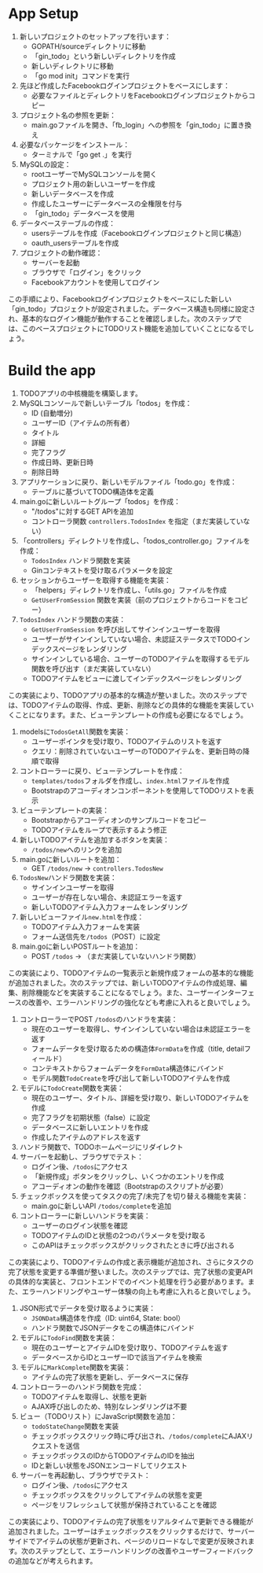 # App Setup

1. 新しいプロジェクトのセットアップを行います：
    - GOPATH/sourceディレクトリに移動
    - 「gin_todo」という新しいディレクトリを作成
    - 新しいディレクトリに移動
    - 「go mod init」コマンドを実行
2. 先ほど作成したFacebookログインプロジェクトをベースにします：
    - 必要なファイルとディレクトリをFacebookログインプロジェクトからコピー
3. プロジェクト名の参照を更新：
    - main.goファイルを開き、「fb_login」への参照を「gin_todo」に置き換え
4. 必要なパッケージをインストール：
    - ターミナルで「go get .」を実行
5. MySQLの設定：
    - rootユーザーでMySQLコンソールを開く
    - プロジェクト用の新しいユーザーを作成
    - 新しいデータベースを作成
    - 作成したユーザーにデータベースの全権限を付与
    - 「gin_todo」データベースを使用
6. データベーステーブルの作成：
    - usersテーブルを作成（Facebookログインプロジェクトと同じ構造）
    - oauth_usersテーブルを作成
7. プロジェクトの動作確認：
    - サーバーを起動
    - ブラウザで「ログイン」をクリック
    - Facebookアカウントを使用してログイン

この手順により、Facebookログインプロジェクトをベースにした新しい「gin_todo」プロジェクトが設定されました。データベース構造も同様に設定され、基本的なログイン機能が動作することを確認しました。次のステップでは、このベースプロジェクトにTODOリスト機能を追加していくことになるでしょう。

# Build the app

1. TODOアプリの中核機能を構築します。
2. MySQLコンソールで新しいテーブル「todos」を作成：
    - ID (自動増分)
    - ユーザーID（アイテムの所有者）
    - タイトル
    - 詳細
    - 完了フラグ
    - 作成日時、更新日時
    - 削除日時
3. アプリケーションに戻り、新しいモデルファイル「todo.go」を作成：
    - テーブルに基づいてTODO構造体を定義
4. main.goに新しいルートグループ「todos」を作成：
    - "/todos"に対するGET APIを追加
    - コントローラ関数 `controllers.TodosIndex` を指定（まだ実装していない）
5. 「controllers」ディレクトリを作成し、「todos_controller.go」ファイルを作成：
    - `TodosIndex` ハンドラ関数を実装
    - Ginコンテキストを受け取るパラメータを設定
6. セッションからユーザーを取得する機能を実装：
    - 「helpers」ディレクトリを作成し、「utils.go」ファイルを作成
    - `GetUserFromSession` 関数を実装（前のプロジェクトからコードをコピー）
7. `TodosIndex` ハンドラ関数の実装：
    - `GetUserFromSession` を呼び出してサインインユーザーを取得
    - ユーザーがサインインしていない場合、未認証ステータスでTODOインデックスページをレンダリング
    - サインインしている場合、ユーザーのTODOアイテムを取得するモデル関数を呼び出す（まだ実装していない）
    - TODOアイテムをビューに渡してインデックスページをレンダリング

この実装により、TODOアプリの基本的な構造が整いました。次のステップでは、TODOアイテムの取得、作成、更新、削除などの具体的な機能を実装していくことになります。また、ビューテンプレートの作成も必要になるでしょう。

1. modelsに`TodosGetAll`関数を実装：
    - ユーザーポインタを受け取り、TODOアイテムのリストを返す
    - クエリ：削除されていないユーザーのTODOアイテムを、更新日時の降順で取得
2. コントローラーに戻り、ビューテンプレートを作成：
    - `templates/todos`フォルダを作成し、`index.html`ファイルを作成
    - Bootstrapのアコーディオンコンポーネントを使用してTODOリストを表示
3. ビューテンプレートの実装：
    - Bootstrapからアコーディオンのサンプルコードをコピー
    - TODOアイテムをループで表示するよう修正
4. 新しいTODOアイテムを追加するボタンを実装：
    - `/todos/new`へのリンクを追加
5. main.goに新しいルートを追加：
    - GET `/todos/new` → `controllers.TodosNew`
6. `TodosNew`ハンドラ関数を実装：
    - サインインユーザーを取得
    - ユーザーが存在しない場合、未認証エラーを返す
    - 新しいTODOアイテム入力フォームをレンダリング
7. 新しいビューファイル`new.html`を作成：
    - TODOアイテム入力フォームを実装
    - フォーム送信先を`/todos`（POST）に設定
8. main.goに新しいPOSTルートを追加：
    - POST `/todos` → （まだ実装していないハンドラ関数）

この実装により、TODOアイテムの一覧表示と新規作成フォームの基本的な機能が追加されました。次のステップでは、新しいTODOアイテムの作成処理、編集、削除機能などを実装することになるでしょう。また、ユーザーインターフェースの改善や、エラーハンドリングの強化なども考慮に入れると良いでしょう。

1. コントローラーでPOST `/todos`のハンドラを実装：
    - 現在のユーザーを取得し、サインインしていない場合は未認証エラーを返す
    - フォームデータを受け取るための構造体`FormData`を作成（title, detailフィールド）
    - コンテキストからフォームデータを`FormData`構造体にバインド
    - モデル関数`TodoCreate`を呼び出して新しいTODOアイテムを作成
2. モデルに`TodoCreate`関数を実装：
    - 現在のユーザー、タイトル、詳細を受け取り、新しいTODOアイテムを作成
    - 完了フラグを初期状態（false）に設定
    - データベースに新しいエントリを作成
    - 作成したアイテムのアドレスを返す
3. ハンドラ関数で、TODOホームページにリダイレクト
4. サーバーを起動し、ブラウザでテスト：
    - ログイン後、`/todos`にアクセス
    - 「新規作成」ボタンをクリックし、いくつかのエントリを作成
    - アコーディオンの動作を確認（Bootstrapのスクリプトが必要）
5. チェックボックスを使ってタスクの完了/未完了を切り替える機能を実装：
    - main.goに新しいAPI `/todos/complete`を追加
6. コントローラーに新しいハンドラを実装：
    - ユーザーのログイン状態を確認
    - TODOアイテムのIDと状態の2つのパラメータを受け取る
    - このAPIはチェックボックスがクリックされたときに呼び出される

この実装により、TODOアイテムの作成と表示機能が追加され、さらにタスクの完了状態を変更する準備が整いました。次のステップでは、完了状態の変更APIの具体的な実装と、フロントエンドでのイベント処理を行う必要があります。また、エラーハンドリングやユーザー体験の向上も考慮に入れると良いでしょう。

1. JSON形式でデータを受け取るように実装：
    - `JSONData`構造体を作成（ID: uint64, State: bool）
    - ハンドラ関数でJSONデータをこの構造体にバインド
2. モデルに`TodoFind`関数を実装：
    - 現在のユーザーとアイテムIDを受け取り、TODOアイテムを返す
    - データベースからIDとユーザーIDで該当アイテムを検索
3. モデルに`MarkComplete`関数を実装：
    - アイテムの完了状態を更新し、データベースに保存
4. コントローラーのハンドラ関数を完成：
    - TODOアイテムを取得し、状態を更新
    - AJAX呼び出しのため、特別なレンダリングは不要
5. ビュー（TODOリスト）にJavaScript関数を追加：
    - `todoStateChange`関数を実装
    - チェックボックスクリック時に呼び出され、`/todos/complete`にAJAXリクエストを送信
    - チェックボックスのIDからTODOアイテムのIDを抽出
    - IDと新しい状態をJSONエンコードしてリクエスト
6. サーバーを再起動し、ブラウザでテスト：
    - ログイン後、`/todos`にアクセス
    - チェックボックスをクリックしてアイテムの状態を変更
    - ページをリフレッシュして状態が保持されていることを確認

この実装により、TODOアイテムの完了状態をリアルタイムで更新できる機能が追加されました。ユーザーはチェックボックスをクリックするだけで、サーバーサイドでアイテムの状態が更新され、ページのリロードなしで変更が反映されます。次のステップとして、エラーハンドリングの改善やユーザーフィードバックの追加などが考えられます。